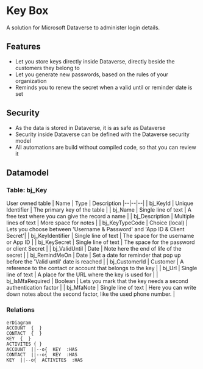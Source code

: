 
# Key Box
A solution for Microsoft Dataverse to administer login details.

## Features
 - Let you store keys directly inside Dataverse, directly beside the customers they belong to
 - Let you generate new passwords, based on the rules of your organization
 - Reminds you to renew the secret when a valid until or reminder date is set

## Security
 - As the data is stored in Dataverse, it is as safe as Dataverse
 - Security inside Dataverse can be defined with the Dataverse security model
 - All automations are build without compiled code, so that you can review it 
 
## Datamodel
### Table: bj_Key
User owned table
| Name | Type | Description
|--|--|--|
| bj_KeyId | Unique Identifier | The primary key of the table |
| bj_Name | Single line of text | A free text where you can give the record a name |
| bj_Description | Multiple lines of text | More space for notes | 
| bj_KeyTypeCode | Choice (local) | Lets you choose between 'Username & Password' and 'App ID & Client Secret'|
| bj_KeyIdentifier | Single line of text | The space for the username or App ID |
| bj_KeySecret | Single line of text | The space for the password or client Secret |
| bj_ValidUntil | Date | Note here the end of life of the secret |
| bj_RemindMeOn | Date | Set a date for reminder that pop up before the 'Valid until' date is reached |
| bj_CustomerId | Customer | A reference to the contact or account that belongs to the key |
| bj_Url | Single line of text  | A place for the URL where the key is used for |
| bj_IsMfaRequired | Boolean | Lets you mark that the key needs a second authentication factor |
| bj_MfaNote | Single line of text | Here you can write down notes about the second factor, like the used phone number. |

### Relations
```mermaid
erDiagram
ACCOUNT  {  }
CONTACT  {  }
KEY  {  }
ACTIVITES { }
ACCOUNT  ||--o{  KEY  :HAS
CONTACT  ||--o{  KEY  :HAS
KEY  ||--o{  ACTIVITES  :HAS
```
